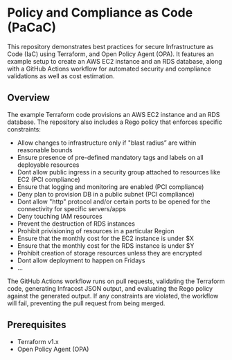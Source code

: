# Policy and Compliance as Code (PaCaC)

This repository demonstrates best practices for secure Infrastructure as Code (IaC) using Terraform, and Open Policy Agent (OPA). It features an example setup to create an AWS EC2 instance and an RDS database, along with a GitHub Actions workflow for automated security and compliance validations as well as cost estimation.

## Overview

The example Terraform code provisions an AWS EC2 instance and an RDS database. The repository also includes a Rego policy that enforces specific constraints:

- Allow changes to infrastructure only if "blast radius” are within reasonable bounds
- Ensure presence of pre-defined mandatory tags and labels on all deployable resources
- Dont allow public ingress in a security group attached to resources like EC2 (PCI compliance)
- Ensure that logging and monitoring are enabled (PCI compliance)
- Deny plan to provision DB in a public subnet (PCI compliance)
- Dont allow "http" protocol and/or certain ports to be opened for the connectivity for specific servers/apps
- Deny touching IAM resources
- Prevent the destruction of RDS instances
- Prohibit privisioning of resources in a particular Region 
- Ensure that the monthly cost for the EC2 instance is under $X
- Ensure that the monthly cost for the RDS instance is under $Y
- Prohibit creation of storage resources unless they are encrypted
- Dont allow deployment to happen on Fridays
- ...

The GitHub Actions workflow runs on pull requests, validating the Terraform code, generating Infracost JSON output, and evaluating the Rego policy against the generated output. If any constraints are violated, the workflow will fail, preventing the pull request from being merged.

## Prerequisites

- Terraform v1.x
- Open Policy Agent (OPA)
